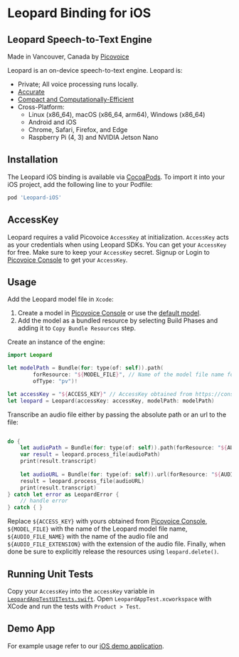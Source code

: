 # Leopard Binding for iOS

## Leopard Speech-to-Text Engine

Made in Vancouver, Canada by [Picovoice](https://picovoice.ai)

Leopard is an on-device speech-to-text engine. Leopard is:

- Private; All voice processing runs locally.
- [Accurate](https://picovoice.ai/docs/benchmark/stt/)
- [Compact and Computationally-Efficient](https://github.com/Picovoice/speech-to-text-benchmark#rtf)
- Cross-Platform:
  - Linux (x86_64), macOS (x86_64, arm64), Windows (x86_64)
  - Android and iOS
  - Chrome, Safari, Firefox, and Edge
  - Raspberry Pi (4, 3) and NVIDIA Jetson Nano

## Installation

The Leopard iOS binding is available via [CocoaPods](https://cocoapods.org/pods/Leopard-iOS). To import it into your iOS project, add the following line to your Podfile: 

```ruby
pod 'Leopard-iOS'
```

## AccessKey

Leopard requires a valid Picovoice `AccessKey` at initialization. `AccessKey` acts as your credentials when using Leopard SDKs.
You can get your `AccessKey` for free. Make sure to keep your `AccessKey` secret.
Signup or Login to [Picovoice Console](https://console.picovoice.ai/) to get your `AccessKey`.

## Usage

Add the Leopard model file in `Xcode`:

1. Create a model in [Picovoice Console](https://console.picovoice.ai/) or use the [default model](/lib/common/).
2. Add the model as a bundled resource by selecting Build Phases and adding it to `Copy Bundle Resources` step.

Create an instance of the engine:

```swift
import Leopard

let modelPath = Bundle(for: type(of: self)).path(
        forResource: "${MODEL_FILE}", // Name of the model file name for Leopard
        ofType: "pv")!

let accessKey = "${ACCESS_KEY}" // AccessKey obtained from https://console.picovoice.ai/access_key
let leopard = Leopard(accessKey: accessKey, modelPath: modelPath)
```

Transcribe an audio file either by passing the absolute path or an url to the file:

```swift

do {
    let audioPath = Bundle(for: type(of: self)).path(forResource: "${AUDIO_FILE_NAME}", ofType: "${AUDIO_FILE_EXTENSION}")
    var result = leopard.process_file(audioPath)  
    print(result.transcript)
  
    let audioURL = Bundle(for: type(of: self)).url(forResource: "${AUDIO_FILE_NAME}", withExtension: "${AUDIO_FILE_EXTENSION}")
    result = leopard.process_file(audioURL)
    print(result.transcript)
} catch let error as LeopardError {
    // handle error
} catch { }
```


Replace `${ACCESS_KEY}` with yours obtained from [Picovoice Console]((https://console.picovoice.ai/)), `${MODEL_FILE}` 
with the name of the Leopard model file name, `${AUDIO_FILE_NAME}` with the name of the audio file and 
`${AUDIO_FILE_EXTENSION}` with the extension of the audio file. Finally, when done be sure to explicitly release
the resources using `leopard.delete()`.

## Running Unit Tests

Copy your `AccessKey` into the `accessKey` variable in [`LeopardAppTestUITests.swift`](LeopardAppTest/LeopardAppTestUITests/LeopardAppTestUITests.swift). Open `LeopardAppTest.xcworkspace` with XCode and run the tests with `Product > Test`.

## Demo App

For example usage refer to our [iOS demo application](/demo/ios).
